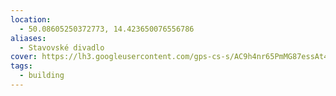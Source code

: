 ```yaml
---
location:
  - 50.08605250372773, 14.423650076556786
aliases:
  - Stavovské divadlo
cover: https://lh3.googleusercontent.com/gps-cs-s/AC9h4nr65PmMG87essAt4BLi5osQ2Dt4vkd9-C3dR6Yf-VzC1qsbc7ghv33Z2iBHaeIWWheajzQEMLDxru3cVOdmAFbzN_JLYB8iHZYbI_gEPuF_WVqV_-8VweZa_PnYtKY1z2vxbVXK=w408-h306-k-no
tags:
  - building
---
```

